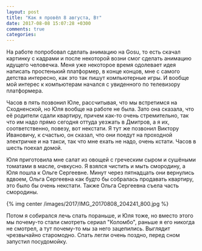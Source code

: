 ```yaml
---
layout: post
title: "Как я провёл 8 августа, Вт"
date: 2017-08-08 15:07:28 +0300
comments: true
categories: 
---
```

На работе попробовал сделать анимацию на Gosu, то есть скачал картинку с кадрами и после некоторой возни смог сделать анимацию идущего человечка. Меня уже некоторое время одолевает идея написать простенький платформер, в конце концов, мне с самого детства интересно, как это так пишут компьютерные игры. И вообще мой интерес к компьютерам начался с увиденного по телевизору платформера.

Часов в пять позвонил Юле, рассчитывая, что мы встретимся на Сходненской, но Юля вообще на работе не была. Зато она сказала, что её родители сдали квартиру, причем как-то очень стремительно, так что им надо прямо сегодня оттуда уезжать в Дмитров, а я их, соответственно, повезу, вот некстати. Я тут же позвонил Виктору Ивановичу, к счастью, он сказал, что они поедут на проходной электричке и на такси, так что мне ехать не надо, очень кстати. Часов в шесть поехал домой.

Юля приготовила мне салат из овощей с греческим сыром и сушёными томатами в масле, очвкусно. Я взялся чистить и мыть смородину, а Юля пошла к Ольге Сергеевне. Минут через пятнадцать они вернулись вдвоем, Ольга Сергеевна как будто бы собралась продавать квартиру, это было бы очень некстати. Также Ольга Сергеевна съела часть смородины.

{% img center /images/2017/IMG_20170808_204241_800.jpg %}

Потом я собирался лечь спать пораньше, и Юля тоже, но вместо этого мы почему-то стали смотреть сериал "Коломбо", раньше я его никогда не смотрел, а тут почему-то мы за него зацепились. Выглядит чрезвычайно старомодно. Спать легли очень поздно, перед сном запустил посудомойку.